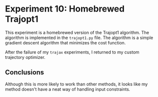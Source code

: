 # Experiment 10: Homebrewed Trajopt1

This experiment is a homebrewed version of the Trajopt1 algorithm. The algorithm is implemented in the `trajopt1.py` file. The algorithm is a simple gradient descent algorithm that minimizes the cost function.

After the failure of my `trajax` experiments, I returned to my custom trajectory optimizer.

## Conclusions
Although this is more likely to work than other methods, it looks like my method doesn't have a neat way of handling input constraints.